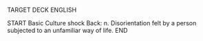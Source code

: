 TARGET DECK
ENGLISH

START
Basic
Culture shock
Back: n. Disorientation felt by a person subjected to an unfamiliar way of life.
END
